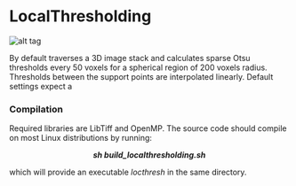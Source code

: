 # LocalThresholding

![alt tag](https://github.com/brunsst/LocalThresholding/TOC-Figure.png)

By default traverses a 3D image stack and calculates sparse Otsu thresholds every 50 voxels for a spherical region of 200 voxels radius.
Thresholds between the support points are interpolated linearly.
Default settings expect a 

### Compilation

Required libraries are LibTiff and OpenMP. The source code should compile on most Linux distributions by running: 

***<p align="center"> sh build_localthresholding.sh </p>***

which will provide an executable *locthresh* in the same directory.
